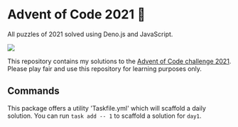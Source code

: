 # Advent of Code 2021 🎄
All puzzles of 2021 solved using Deno.js and JavaScript. 

<img src="https://repository-images.githubusercontent.com/112706767/160be980-3b1a-11eb-9dbe-439a40adfa99" />

This repository contains my solutions to the [Advent of Code challenge 2021](https://adventofcode.com/2021).
Please play fair and use this repository for learning purposes only.

## Commands

This package offers a utility 'Taskfile.yml' which will scaffold a daily solution. 
You can run `task add -- 1` to scaffold a solution for `day1`.
